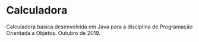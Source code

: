 # Calculadora
Calculadora básica desenvolvida em Java para a disciplina de Programação Orientada a Objetos. Outubro de 2019.
